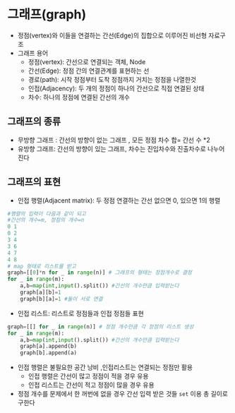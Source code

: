 # 그래프(graph)
- 정점(vertex)와 이들을 연결하는 간선(Edge)의 집합으로 이루어진 비선형 자료구조
- 그래프 용어
    - 정점(vertex): 간선으로 연결되는 객체, Node
    - 간선(Edge): 정점 간의 연결관계를 표현하는 선
    - 경로(path): 시작 정점부터 도착 정점까지 거치는 정점을 나열한것
    - 인접(Adjacency): 두 개의 정점이 하나의 간선으로 직접 연결된 상태
    - 차수: 하나의 정점에 연결된 간선의 개수
## 그래프의 종류
- 무방향 그래프 : 간선의 방향이 없는 그래프 , 모든 정점 차수 합= 간선 수 *2
- 유방향 그래프: 간선의 방향이 있는 그래프, 차수는 진입차수와 진출차수로 나누어진다

## 그래프의 표현
- 인접 행렬(Adjacent matrix): 두 정점 연결하는 간선 없으면 0, 있으면 1의 행렬
```python
#행렬의 입력이 다음과 같이 되고
#간선의 개수=m, 정점의 개수=n
0 1
0 2
3 4
3 6
4 7
4 8
# map 형태로 리스트를 받고
graph=[[0]*n for _ in range(n)] # 그래프의 형태는 정점개수로 결정
for _ in range(m):
    a,b=map(int,input().split()) #간선의 개수만큼 입력받는다
    graph[a][b]=1
    graph[b][a]=1 #둘이 서로 연결
```
- 인접 리스트: 리스트로 정점들과 인접 정점들 표현
```python
graph=[[] for _ in range(n)] # 정점 개수만큼 각 정점의 리스트 생성
for _ in range(m):
    a,b=map(int,input().split()) #간선의 개수만큼 입력받는다
    graph[a].append(b)
    graph[b].append(a)

```
- 인접 행렬은 불필요한 공간 낭비 ,인접리스트는 연결되는 정점만 활용
    - 인접 행렬은 간선이 많고 정점이 적을 경우 유용
    - 인접 리스트는 간선이 적고 정점이 많을 경우 유용
- 정점 개수를 문제에서 한 꺼번에 없을 경우 간선 입력 받은 것들 `set` 이용 총 길이로 구한다
